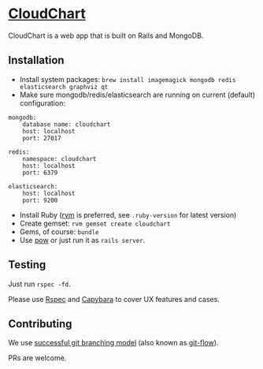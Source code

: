 # [CloudChart](http://cchrt.me)

CloudChart is a web app that is built on Rails and MongoDB.

## Installation

- Install system packages: ```brew install imagemagick mongodb redis elasticsearch graphviz qt```
- Make sure mongodb/redis/elasticsearch are running on current (default) configuration:

```
mongodb:
	database name: cloudchart
	host: localhost
	port: 27017

redis:
	namespace: cloudchart
	host: localhost
	port: 6379

elasticsearch:
	host: localhost
	port: 9200
```

- Install Ruby ([rvm](http://rvm.io) is preferred, see ```.ruby-version``` for latest version)
- Create gemset: ```rvm gemset create cloudchart```
- Gems, of course: ```bundle```
- Use [pow](http://pow.cx/) or just run it as ```rails server```.

## Testing

Just run ```rspec -fd```.

Please use [Rspec](https://github.com/rspec/rspec) and [Capybara](https://github.com/jnicklas/capybara) to cover UX features and cases.

## Contributing

We use [successful git branching model](http://nvie.com/posts/a-successful-git-branching-model/) (also known as [git-flow](https://github.com/nvie/gitflow)).

PRs are welcome.
